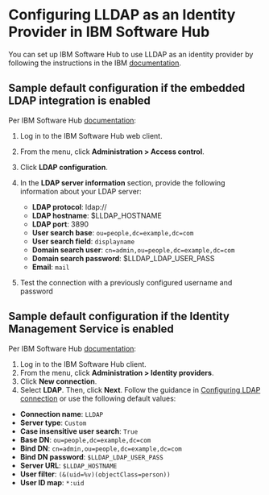 # Configuring LLDAP as an Identity Provider in IBM Software Hub

You can set up IBM Software Hub to use LLDAP as an identity provider by following
the instructions in the IBM
[documentation](https://www.ibm.com/docs/en/software-hub/5.2.x?topic=users-connecting-your-identity-provider).


## Sample default configuration if the embedded LDAP integration is enabled

Per IBM Software Hub
[documentation](https://www.ibm.com/docs/en/software-hub/5.2.x?topic=users-connecting-your-identity-provider#ldap__no-iam__title__1):

1. Log in to the IBM Software Hub web client.
2. From the menu, click __Administration > Access control__.
3. Click __LDAP configuration__.
4. In the __LDAP server information__ section, provide the following information
   about your LDAP server:

   - __LDAP protocol__: ldap://
   - __LDAP hostname__: $LLDAP_HOSTNAME
   - __LDAP port__: 3890
   - __User search base__: `ou=people,dc=example,dc=com`
   - __User search field__: `displayname`
   - __Domain search user__: `cn=admin,ou=people,dc=example,dc=com`
   - __Domain search password__: $LLDAP_LDAP_USER_PASS
   - __Email__: `mail`

5. Test the connection with a previously configured username and password

## Sample default configuration if the Identity Management Service is enabled

Per IBM Software Hub
[documentation](https://www.ibm.com/docs/en/software-hub/5.2.x?topic=users-connecting-your-identity-provider#ldap__iam__title__1):

1. Log in to the IBM Software Hub client.
2. From the menu, click __Administration > Identity providers__.
3. Click __New connection__.
4. Select __LDAP__. Then, click __Next__.
   Follow the guidance in
   [Configuring LDAP connection](https://www.ibm.com/docs/en/cloud-paks/foundational-services/4.0.0?topic=users-configuring-ldap-connection)
   or use the following default values:

- __Connection name__: `LLDAP`
- __Server type__: `Custom`
- __Case insensitive user search__: `True`
- __Base DN__: `ou=people,dc=example,dc=com`
- __Bind DN__: `cn=admin,ou=people,dc=example,dc=com`
- __Bind DN password__: `$LLDAP_LDAP_USER_PASS`
- __Server URL__: `$LLDAP_HOSTNAME`
- __User filter__: `(&(uid=%v)(objectClass=person))`
- __User ID map__: `*:uid`
